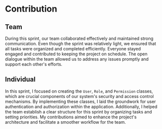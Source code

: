 # Contribution

## Team

During this sprint, our team collaborated effectively and maintained strong communication. Even though the sprint was relatively light, we ensured that all tasks were organized and completed efficiently. Everyone stayed engaged and contributed to keeping the project on schedule. The open dialogue within the team allowed us to address any issues promptly and support each other's efforts.

## Individual

In this sprint, I focused on creating the `User`, `Role`, and `Permission` classes, which are crucial components of our system's security and access control mechanisms. By implementing these classes, I laid the groundwork for user authentication and authorization within the application. Additionally, I helped the team establish a clear structure for this sprint by organizing tasks and setting priorities. My contributions aimed to enhance the project's architecture and facilitate a smoother workflow for the team.